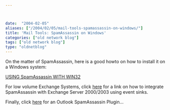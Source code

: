 ```yaml
---



date:  "2004-02-05"
aliases: ["/2004/02/05/mail-tools-spamassassin-on-windows/"]
title: 'Mail Tools: SpamAssassin on Windows'
categories: ["old network blog"]
tags: ["old network blog"]
type: "oldnetblog"
---
```

On the matter of SpamAssassin, here is a good howto on how to install it on a Windows system: 


 <a href="http://www.openhandhome.com/howtosa260.html">USING SpamAssassin WITH WIN32</a>


For low volume Exchange Systems, click <a href="http://www.cardboardutopia.com/ExchangeSpamFilter.zip">here</a> for a link on how to integrate SpamAssassin with Exchange Server 2000/2003 using event sinks. 


Finally, click <a href="http://sourceforge.net/projects/saoutlook/">here</a> for an Outlook SpamAssassin Plugin&#8230;


